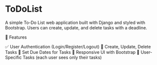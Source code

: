 # ToDoList
A simple To-Do List web application built with Django and styled with Bootstrap. Users can create, update, and delete tasks with a deadline.

🚀 Features

✅ User Authentication (Login/Register/Logout)
📝 Create, Update, Delete Tasks
📅 Set Due Dates for Tasks
🎨 Responsive UI with Bootstrap
🔐 User-Specific Tasks (each user sees only their tasks)

